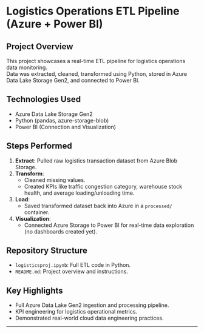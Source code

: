 # Logistics Operations ETL Pipeline (Azure + Power BI)

## Project Overview
This project showcases a real-time ETL pipeline for logistics operations data monitoring.  
Data was extracted, cleaned, transformed using Python, stored in Azure Data Lake Storage Gen2, and connected to Power BI.

## Technologies Used
- Azure Data Lake Storage Gen2
- Python (pandas, azure-storage-blob)
- Power BI (Connection and Visualization)

## Steps Performed
1. **Extract**: Pulled raw logistics transaction dataset from Azure Blob Storage.
2. **Transform**:
   - Cleaned missing values.
   - Created KPIs like traffic congestion category, warehouse stock health, and average loading/unloading time.
3. **Load**:
   - Saved transformed dataset back into Azure in a `processed/` container.
4. **Visualization**:
   - Connected Azure Storage to Power BI for real-time data exploration (no dashboards created yet).

## Repository Structure
- `logisticsproj.ipynb`: Full ETL code in Python.
- `README.md`: Project overview and instructions.

## Key Highlights
- Full Azure Data Lake Gen2 ingestion and processing pipeline.
- KPI engineering for logistics operational metrics.
- Demonstrated real-world cloud data engineering practices.

---
